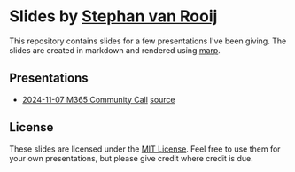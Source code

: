 # Slides by [Stephan van Rooij](https://svrooij.io)

This repository contains slides for a few presentations I've been giving. The slides are created in markdown and rendered using [marp](https://marp.app/).

## Presentations

- [2024-11-07 M365 Community Call](https://slides.svrooij.io/2024-11-07-m365-community-call/) [source](2024-11-07-m365-community-call/index.md)

## License

These slides are licensed under the [MIT License](LICENSE). Feel free to use them for your own presentations, but please give credit where credit is due.
